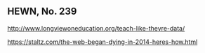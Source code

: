 ## HEWN, No. 239

http://www.longviewoneducation.org/teach-like-theyre-data/

https://staltz.com/the-web-began-dying-in-2014-heres-how.html
